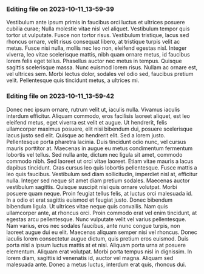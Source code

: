 

### Editing file on 2023-10-11_13-59-39

Vestibulum ante ipsum primis in faucibus orci luctus et ultrices posuere cubilia curae; Nulla molestie vitae nisl vel aliquet. Vestibulum tempor quis tortor ut vulputate. Fusce non tortor risus. Vestibulum tristique, lacus sed rhoncus ornare, velit risus consequat libero, at tristique turpis velit ac metus. Fusce nisi nulla, mollis nec leo non, eleifend egestas nisl. Integer viverra, leo vitae scelerisque mattis, nibh quam ornare metus, id faucibus lorem felis eget tellus. Phasellus auctor nec metus in tempus. Quisque sagittis scelerisque massa. Nunc euismod lorem risus. Nullam ac ornare est, vel ultrices sem. Morbi lectus dolor, sodales vel odio sed, faucibus pretium velit. Pellentesque quis tincidunt metus, a ultrices mi.




### Editing file on 2023-10-11_13-59-42

Donec nec ipsum ornare, rutrum velit ut, iaculis nulla. Vivamus iaculis interdum efficitur. Aliquam commodo, eros facilisis laoreet aliquet, est leo eleifend metus, eget viverra est velit et augue. Ut hendrerit, felis ullamcorper maximus posuere, elit nisi bibendum dui, posuere scelerisque lacus justo sed elit. Quisque ac hendrerit elit. Sed a lorem justo. Pellentesque porta pharetra lacinia. Duis tincidunt odio nunc, vel cursus mauris porttitor at. Maecenas in augue eu metus condimentum fermentum lobortis vel tellus. Sed nulla ante, dictum nec ligula sit amet, commodo commodo nibh. Sed laoreet ut orci vitae laoreet. Etiam vitae mauris a lacus dapibus tincidunt. Cras cursus leo quis lobortis pellentesque.
Fusce mattis a leo quis faucibus. Vestibulum sed diam sollicitudin, imperdiet nisl at, efficitur nulla. Integer sed neque sit amet diam pretium sodales. Maecenas auctor vestibulum sagittis. Quisque suscipit nisi quis ornare volutpat. Morbi posuere quam neque. Proin feugiat tellus felis, at luctus orci malesuada id.
In a odio et erat sagittis euismod et feugiat justo. Donec bibendum bibendum ligula. Ut ultrices vitae neque quis convallis. Nam quis ullamcorper ante, at rhoncus orci. Proin commodo erat vel enim tincidunt, at egestas arcu pellentesque. Nunc vulputate velit vel varius pellentesque. Nam varius, eros nec sodales faucibus, ante nunc congue turpis, non laoreet augue dui eu elit. Maecenas aliquam semper nisi vel rhoncus. Donec iaculis lorem consectetur augue dictum, quis pretium eros euismod. Duis porta nisl a ipsum luctus mattis at et nisi. Aliquam porta urna at posuere elementum. Aliquam erat volutpat. Morbi porta tempus nisl in dignissim. In lorem diam, sagittis id venenatis id, auctor vel magna. Aliquam sed malesuada ante. Donec a metus luctus, interdum erat quis, rhoncus dui.


